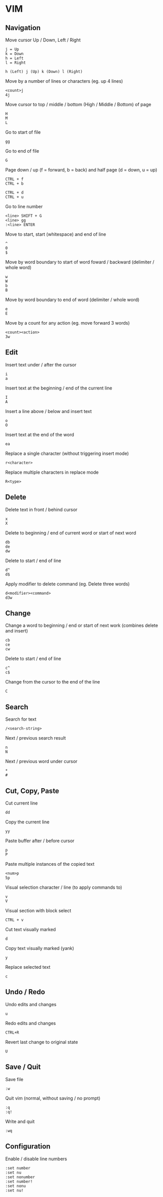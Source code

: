 # VIM

## Navigation

Move cursor Up / Down, Left / Right

	j = Up
	k = Down
	h = Left
	l = Right

	h (Left) j (Up) k (Down) l (Right)

Move by a number of lines or characters (eg. up 4 lines)

	<count>j
	4j

Move cursor to top / middle / bottom (High / Middle / Bottom) of page

	H
	M
	L

Go to start of file

	gg

Go to end of file

	G

Page down / up (f = forward, b = back) and half page (d = down, u = up)

	CTRL + f
	CTRL + b

	CTRL + d
	CTRL + u

Go to line number

	<line> SHIFT + G
	<line> gg
	:<line> ENTER

Move to start, start (whitespace) and end of line

	^
	0
	$

Move by word boundary to start of word foward / backward (delimiter / whole word)

	w
	W
	b
	B

Move by word boundary to end of word (delimiter / whole word)

	e
	E

Move by a count for any action (eg. move forward 3 words)

	<count><action>
	3w

## Edit

Insert text under / after the cursor

	i
	a

Insert text at the beginning / end of the current line

	I
	A

Insert a line above / below and insert text

	o
	O

Insert text at the end of the word

	ea

Replace a single character (without triggering insert mode)

	r<character>

Replace multiple characters in replace mode

	R<type>

## Delete

Delete text in front / behind cursor

	x
	X

Delete to beginning / end of current word or start of next word

	db
	de
	dw

Delete to start / end of line

	d^
	d$

Apply modifier to delete command (eg. Delete three words)

	d<modifier><command>
	d3w

## Change

Change a word to beginning / end or start of next work (combines delete and insert)

	cb
	ce
	cw

Delete to start / end of line

	c^
	c$

Change from the cursor to the end of the line

	C

## Search

Search for text

	/<search-string>

Next / previous search result

	n
	N

Next / previous word under cursor

	*
	#

## Cut, Copy, Paste

Cut current line

	dd

Copy the current line

	yy

Paste buffer after / before cursor

	p
	P

Paste multiple instances of the copied text

	<num>p
	5p

Visual selection character / line (to apply commands to)

	v
	V

Visual section with block select

	CTRL + v

Cut text visually marked

	d

Copy text visually marked (yank)

	y

Replace selected text

	c

## Undo / Redo

Undo edits and changes

	u

Redo edits and changes

	CTRL+R

Revert last change to original state

	U

## Save / Quit

Save file

	:w

Quit vim (normal, without saving / no prompt)

	:q
	:q!

Write and quit

	:wq

## Configuration

Enable / disable line numbers

	:set number
	:set nu
	:set nonumber
	:set number!
	:set nonu
	:set nu!
